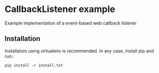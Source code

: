 CallbackListener example
========================

Example implementation of a event-based web callback listener

Installation
------------------------
Installation using virtualenv is recommended. In any case, install pip and run::

    pip install -r install.txt
